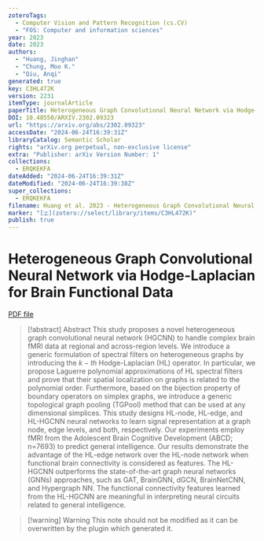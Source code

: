 ```yaml
---
zoteroTags:
  - Computer Vision and Pattern Recognition (cs.CV)
  - "FOS: Computer and information sciences"
year: 2023
date: 2023
authors:
  - "Huang, Jinghan"
  - "Chung, Moo K."
  - "Qiu, Anqi"
generated: true
key: C3HL472K
version: 2231
itemType: journalArticle
paperTitle: Heterogeneous Graph Convolutional Neural Network via Hodge-Laplacian for Brain Functional Data
DOI: 10.48550/ARXIV.2302.09323
url: "https://arxiv.org/abs/2302.09323"
accessDate: "2024-06-24T16:39:31Z"
libraryCatalog: Semantic Scholar
rights: "arXiv.org perpetual, non-exclusive license"
extra: "Publisher: arXiv Version Number: 1"
collections:
  - ERQKEKFA
dateAdded: "2024-06-24T16:39:31Z"
dateModified: "2024-06-24T16:39:38Z"
super_collections:
  - ERQKEKFA
filename: Huang et al. 2023 - Heterogeneous Graph Convolutional Neural Network via Hodge-Laplacian for Brain Functional Data.pdf
marker: "[🇿](zotero://select/library/items/C3HL472K)"
publish: true
---
```

# Heterogeneous Graph Convolutional Neural Network via Hodge-Laplacian for Brain Functional Data

[PDF file](/Papers/PDFs/Huang%20et%20al.%202023%20-%20Heterogeneous%20Graph%20Convolutional%20Neural%20Network%20via%20Hodge-Laplacian%20for%20Brain%20Functional%20Data.pdf)

> [!abstract] Abstract
> This study proposes a novel heterogeneous graph convolutional neural network (HGCNN) to handle complex brain fMRI data at regional and across-region levels. We introduce a generic formulation of spectral filters on heterogeneous graphs by introducing the $k-th$ Hodge-Laplacian (HL) operator. In particular, we propose Laguerre polynomial approximations of HL spectral filters and prove that their spatial localization on graphs is related to the polynomial order. Furthermore, based on the bijection property of boundary operators on simplex graphs, we introduce a generic topological graph pooling (TGPool) method that can be used at any dimensional simplices. This study designs HL-node, HL-edge, and HL-HGCNN neural networks to learn signal representation at a graph node, edge levels, and both, respectively. Our experiments employ fMRI from the Adolescent Brain Cognitive Development (ABCD; n=7693) to predict general intelligence. Our results demonstrate the advantage of the HL-edge network over the HL-node network when functional brain connectivity is considered as features. The HL-HGCNN outperforms the state-of-the-art graph neural networks (GNNs) approaches, such as GAT, BrainGNN, dGCN, BrainNetCNN, and Hypergraph NN. The functional connectivity features learned from the HL-HGCNN are meaningful in interpreting neural circuits related to general intelligence.

>[!warning] Warning
> This note should not be modified as it can be overwritten by the plugin which generated it.

